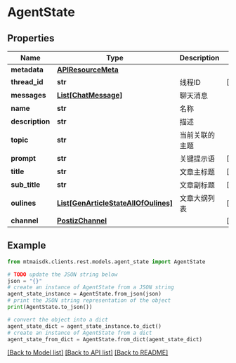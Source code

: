 # AgentState


## Properties

Name | Type | Description | Notes
------------ | ------------- | ------------- | -------------
**metadata** | [**APIResourceMeta**](APIResourceMeta.md) |  | 
**thread_id** | **str** | 线程ID | [optional] 
**messages** | [**List[ChatMessage]**](ChatMessage.md) | 聊天消息 | 
**name** | **str** | 名称 | 
**description** | **str** | 描述 | 
**topic** | **str** | 当前关联的主题 | 
**prompt** | **str** | 关键提示语 | [optional] 
**title** | **str** | 文章主标题 | [optional] 
**sub_title** | **str** | 文章副标题 | [optional] 
**oulines** | [**List[GenArticleStateAllOfOulines]**](GenArticleStateAllOfOulines.md) | 文章大纲列表 | [optional] 
**channel** | [**PostizChannel**](PostizChannel.md) |  | [optional] 

## Example

```python
from mtmaisdk.clients.rest.models.agent_state import AgentState

# TODO update the JSON string below
json = "{}"
# create an instance of AgentState from a JSON string
agent_state_instance = AgentState.from_json(json)
# print the JSON string representation of the object
print(AgentState.to_json())

# convert the object into a dict
agent_state_dict = agent_state_instance.to_dict()
# create an instance of AgentState from a dict
agent_state_from_dict = AgentState.from_dict(agent_state_dict)
```
[[Back to Model list]](../README.md#documentation-for-models) [[Back to API list]](../README.md#documentation-for-api-endpoints) [[Back to README]](../README.md)


